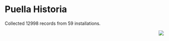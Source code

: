 # Puella Historia

Collected 12998 records from 59 installations.

<p align="right"><img src="https://xn--80aalyho.xn--p1ai/magireco/NAgitan/img/kagome.png" /></p>
